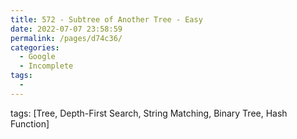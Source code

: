 ```yaml
---
title: 572 - Subtree of Another Tree - Easy
date: 2022-07-07 23:58:59
permalink: /pages/d74c36/
categories:
  - Google
  - Incomplete
tags:
  - 
---
```

tags: [Tree, Depth-First Search, String Matching, Binary Tree, Hash Function]